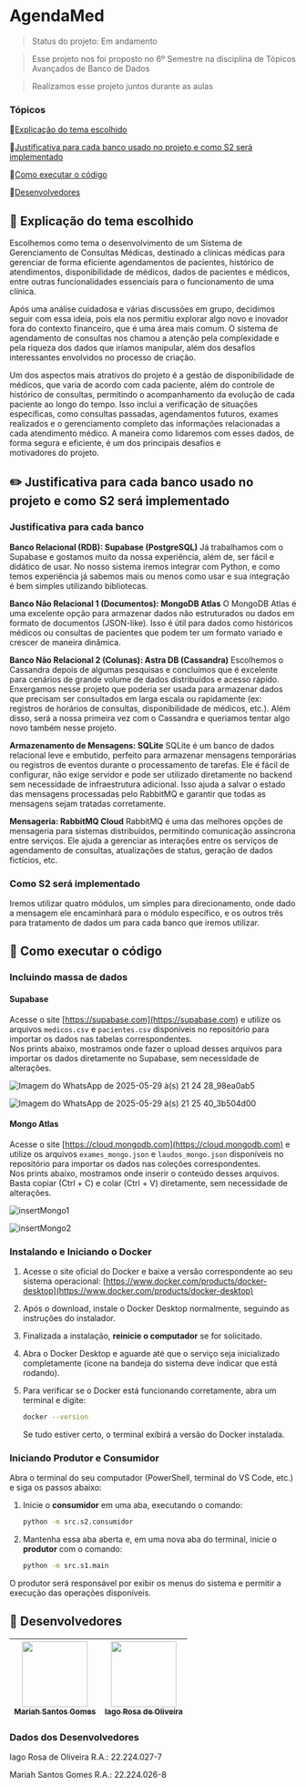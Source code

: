 # AgendaMed
> Status do projeto: Em andamento

> Esse projeto nos foi proposto no 6º Semestre na disciplina de Tópicos Avançados de Banco de Dados

> Realizamos esse projeto juntos durante as aulas

### Tópicos
🔹[Explicação do tema escolhido](#pushpin-explicação-do-tema-escolhido)

🔹[Justificativa para cada banco usado no projeto e como S2 será implementado](#pencil2-justificativa-para-cada-banco-usado-no-projeto-e-como-S2-será-implementado)

🔹[Como executar o código](#space_invader-como-executar-o-código)

🔹[Desenvolvedores](#busts_in_silhouette-desenvolvedores)

## :pushpin: Explicação do tema escolhido
Escolhemos como tema o desenvolvimento de um Sistema de Gerenciamento de Consultas Médicas, destinado a clínicas médicas para gerenciar de forma eficiente agendamentos de pacientes, histórico de atendimentos, disponibilidade de médicos, dados de pacientes e médicos, entre outras funcionalidades essenciais para o funcionamento de uma clínica.

Após uma análise cuidadosa e várias discussões em grupo, decidimos seguir com essa ideia, pois ela nos permitiu explorar algo novo e inovador fora do contexto financeiro, que é uma área mais comum. O sistema de agendamento de consultas nos chamou a atenção pela complexidade e pela riqueza dos dados que iríamos manipular, além dos desafios interessantes envolvidos no processo de criação.

Um dos aspectos mais atrativos do projeto é a gestão de disponibilidade de médicos, que varia de acordo com cada paciente, além do controle de histórico de consultas, permitindo o acompanhamento da evolução de cada paciente ao longo do tempo. Isso inclui a verificação de situações específicas, como consultas passadas, agendamentos futuros, exames realizados e o gerenciamento completo das informações relacionadas a cada atendimento médico. A maneira como lidaremos com esses dados, de forma segura e eficiente, é um dos principais desafios e motivadores do projeto.

## :pencil2: Justificativa para cada banco usado no projeto e como S2 será implementado

### Justificativa para cada banco

**Banco Relacional (RDB): Supabase (PostgreSQL)**
Já trabalhamos com o Supabase e gostamos muito da nossa experiência, além de, ser fácil e didático de usar. No nosso sistema iremos integrar com Python, e como temos experiência já sabemos mais ou menos como usar e sua integração é bem simples utilizando bibliotecas.

**Banco Não Relacional 1 (Documentos): MongoDB Atlas**
O MongoDB Atlas é uma excelente opção para armazenar dados não estruturados ou dados em formato de documentos (JSON-like). Isso é útil para dados como históricos médicos ou consultas de pacientes que podem ter um formato variado e crescer de maneira dinâmica.

**Banco Não Relacional 2 (Colunas): Astra DB (Cassandra)**
Escolhemos o Cassandra depois de algumas pesquisas e concluímos que é excelente para cenários de grande volume de dados distribuídos e acesso rápido. Enxergamos nesse projeto que poderia ser usada para armazenar dados que precisam ser consultados em larga escala ou rapidamente (ex: registros de horários de consultas, disponibilidade de médicos, etc.). Além disso, será a nossa primeira vez com o Cassandra e queriamos tentar algo novo também nesse projeto.

**Armazenamento de Mensagens: SQLite**
SQLite é um banco de dados relacional leve e embutido, perfeito para armazenar mensagens temporárias ou registros de eventos durante o processamento de tarefas.
Ele é fácil de configurar, não exige servidor e pode ser utilizado diretamente no backend sem necessidade de infraestrutura adicional. Isso ajuda a salvar o estado das mensagens processadas pelo RabbitMQ e garantir que todas as mensagens sejam tratadas corretamente.

**Mensageria: RabbitMQ Cloud**
RabbitMQ é uma das melhores opções de mensageria para sistemas distribuídos, permitindo comunicação assíncrona entre serviços. Ele ajuda a gerenciar as interações entre os serviços de agendamento de consultas, atualizações de status, geração de dados fictícios, etc.

### Como S2 será implementado
Iremos utilizar quatro módulos, um simples para direcionamento, onde dado a mensagem ele encaminhará para o módulo específico, e os outros três para tratamento de dados um para cada banco que iremos utilizar.

## :space_invader: Como executar o código

### Incluindo massa de dados

#### Supabase 
Acesse o site [https://supabase.com](https://supabase.com) e utilize os arquivos `medicos.csv` e `pacientes.csv` disponíveis no repositório para importar os dados nas tabelas correspondentes.  
Nos prints abaixo, mostramos onde fazer o upload desses arquivos para importar os dados diretamente no Supabase, sem necessidade de alterações.

![Imagem do WhatsApp de 2025-05-29 à(s) 21 24 28_98ea0ab5](https://github.com/user-attachments/assets/e2436e1f-702e-4816-a989-17acba61fa8f)

![Imagem do WhatsApp de 2025-05-29 à(s) 21 25 40_3b504d00](https://github.com/user-attachments/assets/755cbff5-b70b-4038-91e0-12e271a096c1)

#### Mongo Atlas  
Acesse o site [https://cloud.mongodb.com](https://cloud.mongodb.com) e utilize os arquivos `exames_mongo.json` e `laudos_mongo.json` disponíveis no repositório para importar os dados nas coleções correspondentes.  
Nos prints abaixo, mostramos onde inserir o conteúdo desses arquivos. Basta copiar (Ctrl + C) e colar (Ctrl + V) diretamente, sem necessidade de alterações.

![insertMongo1](https://github.com/user-attachments/assets/6f8b71d8-a14a-4b76-860b-cc7ea9adae58)

![insertMongo2](https://github.com/user-attachments/assets/21abc42f-eb58-46a3-901c-5e87f41c4eda)

### Instalando e Iniciando o Docker

1. Acesse o site oficial do Docker e baixe a versão correspondente ao seu sistema operacional:
   [https://www.docker.com/products/docker-desktop](https://www.docker.com/products/docker-desktop)

2. Após o download, instale o Docker Desktop normalmente, seguindo as instruções do instalador.

3. Finalizada a instalação, **reinicie o computador** se for solicitado.

4. Abra o Docker Desktop e aguarde até que o serviço seja inicializado completamente (ícone na bandeja do sistema deve indicar que está rodando).

5. Para verificar se o Docker está funcionando corretamente, abra um terminal e digite:

   ```bash
   docker --version
   ```

   Se tudo estiver certo, o terminal exibirá a versão do Docker instalada.

### Iniciando Produtor e Consumidor

Abra o terminal do seu computador (PowerShell, terminal do VS Code, etc.) e siga os passos abaixo:
1. Inicie o **consumidor** em uma aba, executando o comando:
   ```bash
   python -m src.s2.consumidor
   ```
2. Mantenha essa aba aberta e, em uma nova aba do terminal, inicie o **produtor** com o comando:
   ```bash
   python -m src.s1.main
   ```
O produtor será responsável por exibir os menus do sistema e permitir a execução das operações disponíveis.


## :busts_in_silhouette: Desenvolvedores
| [<img loading="lazy" src="https://github.com/Mariah-Gomes/ProjetoCompMovel1/assets/141663285/e6827fd1-d8fe-4740-b6fc-fbbfccd05752" width=115><br><sub>Mariah Santos Gomes</sub>](https://github.com/Mariah-Gomes) | [<img loading="lazy" src="https://github.com/Mariah-Gomes/ProjetoCompMovel1/assets/141663285/66d7e656-b9e4-43b7-94fa-931b736df881" width=115><br><sub>Iago Rosa de Oliveira</sub>](https://github.com/iagorosa28) |
| :---: | :---: |

### Dados dos Desenvolvedores
Iago Rosa de Oliveira R.A.: 22.224.027-7

Mariah Santos Gomes R.A.: 22.224.026-8

